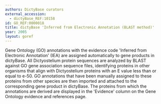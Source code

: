 ```yaml
--- 
authors: DictyBase curators
external_accession: 
  - dictyBase_REF:10158
id: GO_REF:0000018
title: dictyBase 'Inferred from Electronic Annotation (BLAST method)'
year: 2005
layout: goref
---
```


Gene Ontology (GO) annotations with the evidence code 'Inferred from Electronic Annotation' (IEA) are assigned automatically to gene products in dictyBase. All Dictyostelium protein sequences are analyzed by BLAST against GO gene association sequence files, identifying proteins in other organisms that align with Dictyostelium proteins with an E value less than or equal to e-50. GO annotations that have been manually assigned to these proteins from other species are then imported and attached to the corresponding gene product in dictyBase. The proteins from which the annotations are derived are displayed in the 'Evidence' column on the Gene Ontology evidence and references page.
